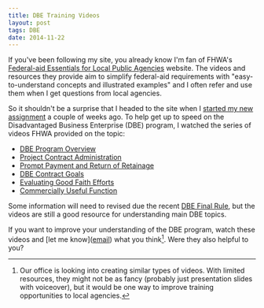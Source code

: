 ```yaml
---
title: DBE Training Videos
layout: post
tags: DBE
date: 2014-11-22
---
```


If you've been following my site, you already know I'm fan of FHWA's [Federal-aid Essentials for Local Public Agencies](http://www.fhwa.dot.gov/federal-aidessentials/index.cfm) website. The videos and resources they provide aim to simplify federal-aid requirements with "easy-to-understand concepts and illustrated examples" and I often refer and use them when I get questions from local agencies.

So it shouldn't be a surprise that I headed to the site when I [started my new assignment](http://davidgiongco.com/next-stop-pdqa.html) a couple of weeks ago. To help get up to speed on the Disadvantaged Business Enterprise (DBE) program, I watched the series of videos FHWA provided on the topic:

* [DBE Program Overview](http://www.fhwa.dot.gov/federal-aidessentials/catmod.cfm?id=73)
* [Project Contract Administration](http://www.fhwa.dot.gov/federal-aidessentials/catmod.cfm?id=1)
* [Prompt Payment and Return of Retainage](http://www.fhwa.dot.gov/federal-aidessentials/catmod.cfm?id=83)
* [DBE Contract Goals](http://www.fhwa.dot.gov/federal-aidessentials/catmod.cfm?id=84)
* [Evaluating Good Faith Efforts](http://www.fhwa.dot.gov/federal-aidessentials/catmod.cfm?id=85)
* [Commercially Useful Function](http://www.fhwa.dot.gov/federal-aidessentials/catmod.cfm?id=86)

Some information will need to revised due the recent [DBE Final Rule](http://davidgiongco.com/dbe-final-rule.html), but the videos are still a  good resource for understanding main DBE topics.

If you want to improve your understanding of the DBE program, watch these videos and [let me know](<a href="mailto:dgiongco@dot.ca.gov?subject=Website Feedback">email</a>) what you think[^training]. Were they also helpful to you?

[^training]: Our office is looking into creating similar types of videos. With limited resources, they might not be as fancy (probably just presentation slides with voiceover), but it would be one way to improve training opportunities to local agencies.
